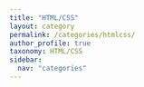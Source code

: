 ```yaml
---
title: "HTML/CSS"
layout: category
permalink: /categories/htmlcss/
author_profile: true
taxonomy: HTML/CSS
sidebar:
  nav: "categories"
---
```

